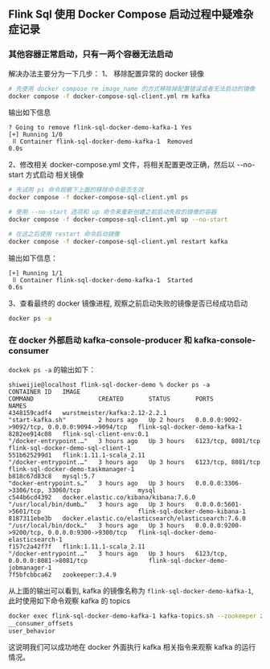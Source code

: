 ## Flink Sql 使用 Docker Compose 启动过程中疑难杂症记录

### 其他容器正常启动，只有一两个容器无法启动

解决办法主要分为一下几步：
1、 移除配置异常的 docker 镜像
```sh
# 先使用 docker compose rm image_name 的方式移除掉配置错误或者无法启动的镜像
docker compose -f docker-compose-sql-client.yml rm kafka
```
输出如下信息
```text
? Going to remove flink-sql-docker-demo-kafka-1 Yes
[+] Running 1/0
 ⠿ Container flink-sql-docker-demo-kafka-1  Removed                                                                                     0.0s
```

2、修改相关 docker-compose.yml 文件，将相关配置更改正确，然后以 --no-start 方式启动 相关镜像

```sh
# 先试用 ps 命令观察下上面的移除命令是否生效
docker compose -f docker-compose-sql-client.yml ps 

# 使用 --no-start 选项和 up 命令来重新创建之前启动失败的镜像的容器
docker compose -f docker-compose-sql-client.yml up --no-start

# 在这之后使用 restart 命令启动镜像
docker compose -f docker-compose-sql-client.yml restart kafka
```

输出如下信息：

```text
[+] Running 1/1
 ⠿ Container flink-sql-docker-demo-kafka-1  Started                                                                                     0.6s
```

3、查看最终的 docker 镜像进程, 观察之前启动失败的镜像是否已经成功启动

```sh
docker ps -a
```

### 在 docker 外部启动 kafka-console-producer 和 kafka-console-consumer

`dockek ps -a` 的输出如下：

```text
shiweijie@localhost flink-sql-docker-demo % docker ps -a
CONTAINER ID   IMAGE                                                 COMMAND                  CREATED       STATUS       PORTS                                            NAMES
4348159cadf4   wurstmeister/kafka:2.12-2.2.1                         "start-kafka.sh"         2 hours ago   Up 2 hours   0.0.0.0:9092->9092/tcp, 0.0.0.0:9094->9094/tcp   flink-sql-docker-demo-kafka-1
8282ee914c08   flink-sql-client-env:0.1                              "/docker-entrypoint.…"   3 hours ago   Up 3 hours   6123/tcp, 8081/tcp                               flink-sql-docker-demo-sql-client-1
551b625299d1   flink:1.11.1-scala_2.11                               "/docker-entrypoint.…"   3 hours ago   Up 3 hours   6123/tcp, 8081/tcp                               flink-sql-docker-demo-taskmanager-1
b818c67d83c8   mysql:5.7                                             "docker-entrypoint.s…"   3 hours ago   Up 3 hours   0.0.0.0:3306->3306/tcp, 33060/tcp                mysql
c544b6cd4392   docker.elastic.co/kibana/kibana:7.6.0                 "/usr/local/bin/dumb…"   3 hours ago   Up 3 hours   0.0.0.0:5601->5601/tcp                           flink-sql-docker-demo-kibana-1
8187311ebe3b   docker.elastic.co/elasticsearch/elasticsearch:7.6.0   "/usr/local/bin/dock…"   3 hours ago   Up 3 hours   0.0.0.0:9200->9200/tcp, 0.0.0.0:9300->9300/tcp   flink-sql-docker-demo-elasticsearch-1
f157c2a42f7f   flink:1.11.1-scala_2.11                               "/docker-entrypoint.…"   3 hours ago   Up 3 hours   6123/tcp, 0.0.0.0:8081->8081/tcp                 flink-sql-docker-demo-jobmanager-1
7f5bfcbbca62   zookeeper:3.4.9
```

从上面的输出可以看到, kafka 的镜像名称为 `flink-sql-docker-demo-kafka-1`, 此时使用如下命令观察 kafka 的 topics

```sh
docker exec flink-sql-docker-demo-kafka-1 kafka-topics.sh --zookeeper zookeeper:2181 --list
__consumer_offsets
user_behavior
```
这说明我们可以成功地在 docker 外面执行 kafka 相关指令来观察 kafka 的运行情况。


